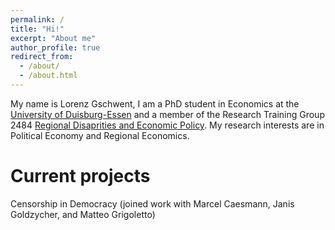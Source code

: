 ```yaml
---
permalink: /
title: "Hi!"
excerpt: "About me"
author_profile: true
redirect_from: 
  - /about/
  - /about.html
---
```


My name is Lorenz Gschwent, I am a PhD student in Economics at the [University of Duisburg-Essen](https://www.vwl.msm.uni-due.de/en/home/) and a member of the Research Training Group 2484 [Regional Disaprities and Economic Policy](https://www.regional-disparities.de/). My research interests are in Political Economy and Regional Economics.

Current projects
======
Censorship in Democracy (joined work with Marcel Caesmann, Janis Goldzycher, and Matteo Grigoletto)

